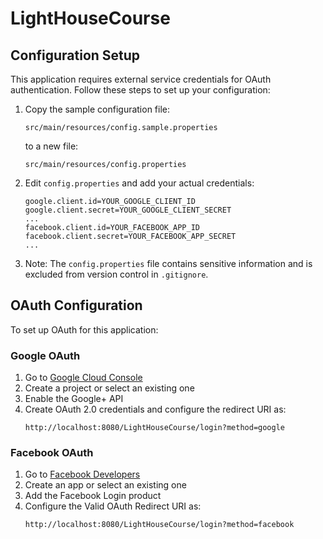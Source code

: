 # LightHouseCourse

## Configuration Setup

This application requires external service credentials for OAuth authentication. Follow these steps to set up your configuration:

1. Copy the sample configuration file:

   ```
   src/main/resources/config.sample.properties
   ```

   to a new file:

   ```
   src/main/resources/config.properties
   ```

2. Edit `config.properties` and add your actual credentials:

   ```
   google.client.id=YOUR_GOOGLE_CLIENT_ID
   google.client.secret=YOUR_GOOGLE_CLIENT_SECRET
   ...
   facebook.client.id=YOUR_FACEBOOK_APP_ID
   facebook.client.secret=YOUR_FACEBOOK_APP_SECRET
   ...
   ```

3. Note: The `config.properties` file contains sensitive information and is excluded from version control in `.gitignore`.

## OAuth Configuration

To set up OAuth for this application:

### Google OAuth

1. Go to [Google Cloud Console](https://console.cloud.google.com/)
2. Create a project or select an existing one
3. Enable the Google+ API
4. Create OAuth 2.0 credentials and configure the redirect URI as:
   ```
   http://localhost:8080/LightHouseCourse/login?method=google
   ```

### Facebook OAuth

1. Go to [Facebook Developers](https://developers.facebook.com/)
2. Create an app or select an existing one
3. Add the Facebook Login product
4. Configure the Valid OAuth Redirect URI as:
   ```
   http://localhost:8080/LightHouseCourse/login?method=facebook
   ```
